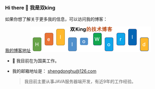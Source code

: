 ### Hi there 👋 我是双king

如果你想了解关于更多我的信息，可以访问我的博客：

<a href= "http://husd.github.io">我的博客地址<img src="logo1.png" /> </a>

- 🔭 我目前在为国美工作。

+ 我的邮箱地址是： shengdonghu@126.com

    > 我目前主要从事JAVA服务器端开发，有近9年的工作经验。

